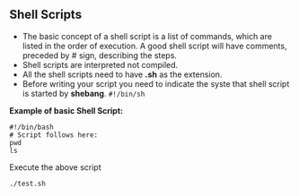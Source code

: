 ## Shell Scripts

- The basic concept of a shell script is a list of commands, which are listed in the order of execution. A good shell script will have comments, preceded by # sign, describing the steps.
- Shell scripts are interpreted not compiled.
- All the shell scripts need to have **.sh** as the extension.
- Before writing your script you need to indicate the syste that shell script is started by **shebang**.
  `#!/bin/sh`

**Example of basic Shell Script:**

```
#!/bin/bash
# Script follows here:
pwd
ls
```

Execute the above script

```
./test.sh
```
